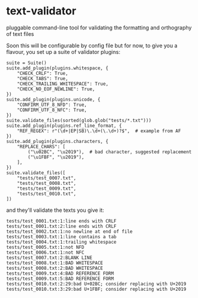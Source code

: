 # text-validator

pluggable command-line tool for validating the formatting and orthography of text files


Soon this will be configurable by config file but for now, to give you a flavour, you set up a suite of validator plugins:

```
suite = Suite()
suite.add_plugin(plugins.whitespace, {
    "CHECK_CRLF": True,
    "CHECK_TABS": True,
    "CHECK_TRAILING_WHITESPACE": True,
    "CHECK_NO_EOF_NEWLINE": True,
})
suite.add_plugin(plugins.unicode, {
    "CONFIRM_UTF_8_NFD": True,
    "CONFIRM_UTF_8_NFC": True,
})
suite.validate_files(sorted(glob.glob("tests/*.txt")))
suite.add_plugin(plugins.ref_line_format, {
    "REF_REGEX": r"(\d+|EP|SB)\.\d+(\.\d+)?$",  # example from AF
})
suite.add_plugin(plugins.characters, {
    "REPLACE_CHARS": [
        ("\u02BC", "\u2019"),  # bad character, suggested replacement
        ("\u1FBF", "\u2019"),
    ],
})
suite.validate_files([
    "tests/test_0007.txt",
    "tests/test_0008.txt",
    "tests/test_0009.txt",
    "tests/test_0010.txt",
])
```

and they'll validate the texts you give it:

```
tests/test_0001.txt:1:line ends with CRLF
tests/test_0001.txt:2:line ends with CRLF
tests/test_0002.txt:1:no newline at end of file
tests/test_0003.txt:1:line contains a tab
tests/test_0004.txt:1:trailing whitespace
tests/test_0005.txt:1:not NFD
tests/test_0006.txt:1:not NFC
tests/test_0007.txt:2:BLANK LINE
tests/test_0008.txt:1:BAD WHITESPACE
tests/test_0008.txt:2:BAD WHITESPACE
tests/test_0009.txt:4:BAD REFERENCE FORM
tests/test_0009.txt:5:BAD REFERENCE FORM
tests/test_0010.txt:2:29:bad U+02BC; consider replacing with U+2019
tests/test_0010.txt:3:29:bad U+1FBF; consider replacing with U+2019
```
